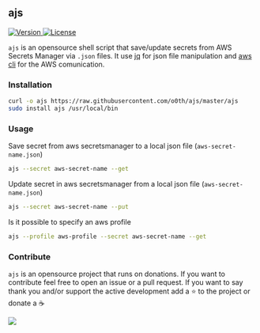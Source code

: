 ## ajs

<p>
  <a href="https://github.com/standard/standard">
    <img src="https://img.shields.io/badge/Version-0.0.1-green.svg?style=for-the-badge" alt="Version">
  </a>
  <a href="/License.md">
    <img src="https://img.shields.io/badge/License-MIT-blue.svg?style=for-the-badge" alt="License">
  </a>
</p>

`ajs` is an opensource shell script that save/update secrets from AWS Secrets
Manager via `.json` files. It use [jq](https://github.com/stedolan/jq) for
json file manipulation and [aws cli](https://aws.amazon.com/cli/) for the AWS
comunication.

### Installation

```bash
curl -o ajs https://raw.githubusercontent.com/o0th/ajs/master/ajs
sudo install ajs /usr/local/bin
```

### Usage

Save secret from aws secretsmanager to a local json file (`aws-secret-name.json`)

```bash
ajs --secret aws-secret-name --get
```

Update secret in aws secretsmanager from a local json file (`aws-secret-name.json`)

```bash
ajs --secret aws-secret-name --put
```

Is it possible to specify an aws profile

```bash
ajs --profile aws-profile --secret aws-secret-name --get
```

### Contribute

`ajs` is an opensource project that runs on donations. If you want to
contribute feel free to open an issue or a pull request. If you want to 
say thank you and/or support the active development add a :star: to the
project or donate a :coffee:

<a href="https://www.buymeacoffee.com/o0th">
  <img src="https://img.buymeacoffee.com/button-api/?text=Buy me a coffee&emoji=&slug=o0th&button_colour=FFDD00&font_colour=000000&font_family=Cookie&outline_colour=000000&coffee_colour=ffffff">
</a>

